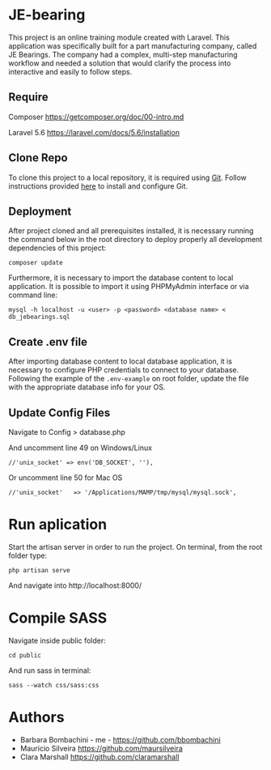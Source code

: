 # JE-bearing

This project is an online training module created with Laravel. This application was specifically built for a part manufacturing company, called JE Bearings. The company had a complex, multi-step manufacturing workflow and needed a solution that would clarify the process into interactive and easily to follow steps.

## Require

Composer <https://getcomposer.org/doc/00-intro.md>

Laravel 5.6 <https://laravel.com/docs/5.6/installation>

## Clone Repo

To clone this project to a local repository, it is required using [Git](https://git-scm.com/). Follow instructions provided [here](https://git-scm.com/downloads) to install and configure Git.

## Deployment

After project cloned and all prerequisites installed, it is necessary running the command below in the root directory to deploy properly all development dependencies of this project:

```
composer update
```

Furthermore, it is necessary to import the database content to local application. It is possible to import it using PHPMyAdmin interface or via command line:

```
mysql -h localhost -u <user> -p <password> <database name> < db_jebearings.sql
```

## Create .env file

After importing database content to local database application, it is necessary to configure PHP credentials to connect to your database. Following the example of the <code>.env-example</code> on root folder, update the file with the appropriate database info for your OS.

## Update Config Files

Navigate to Config > database.php

And uncomment line 49 on Windows/Linux

```
//'unix_socket' => env('DB_SOCKET', ''),
```

Or uncomment line 50 for Mac OS
```
//'unix_socket'   => '/Applications/MAMP/tmp/mysql/mysql.sock',
```

# Run aplication

Start the artisan server in order to run the project. On terminal, from the root folder type:
```
php artisan serve
```
And navigate into http://localhost:8000/

# Compile SASS

Navigate inside public folder:
```
cd public
```

And run sass in terminal:
```
sass --watch css/sass:css
```

# Authors

* Barbara Bombachini - me - <https://github.com/bbombachini>
* Mauricio Silveira <https://github.com/maursilveira>
* Clara Marshall <https://github.com/claramarshall>


